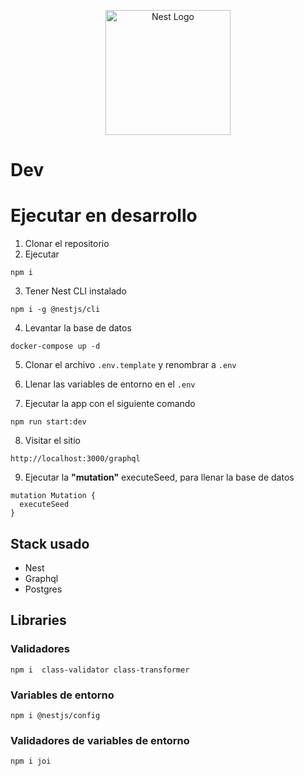 <p align="center">
  <a href="http://nestjs.com/" target="blank"><img src="https://nestjs.com/img/logo-small.svg" width="200" alt="Nest Logo" /></a>
</p>

# Dev

# Ejecutar en desarrollo

1. Clonar el repositorio
2. Ejecutar
```
npm i
```
3. Tener Nest CLI instalado
```
npm i -g @nestjs/cli
```

4. Levantar la base de datos
```
docker-compose up -d
```
5. Clonar el archivo ```.env.template``` y renombrar a ```.env```

6. Llenar las variables de entorno en el ```.env```

7. Ejecutar la app con el siguiente comando
```
npm run start:dev
```
8. Visitar el sitio
```
http://localhost:3000/graphql
```

9. Ejecutar la __"mutation"__ executeSeed, para llenar la base de datos
```
mutation Mutation {
  executeSeed
}
```


## Stack usado
* Nest
* Graphql
* Postgres

## Libraries

### Validadores
```
npm i  class-validator class-transformer
```

### Variables de entorno
```
npm i @nestjs/config
```

### Validadores de variables de entorno
```
npm i joi
```